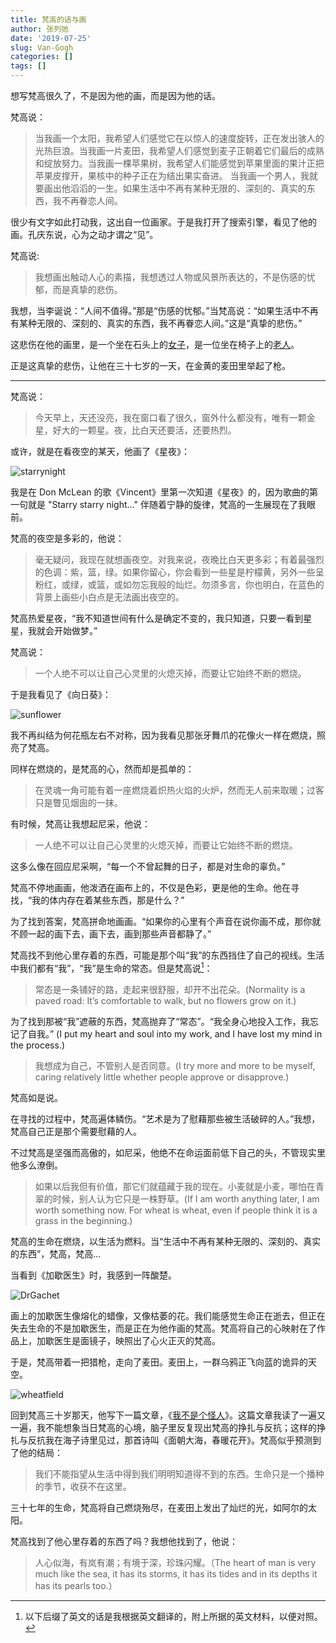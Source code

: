 ```yaml
---
title: 梵高的话与画
author: 张列弛
date: '2019-07-25'
slug: Van-Gogh
categories: []
tags: []
---
```

想写梵高很久了，不是因为他的画，而是因为他的话。   

梵高说：  

> 当我画一个太阳，我希望人们感觉它在以惊人的速度旋转，正在发出骇人的光热巨浪。当我画一片麦田，我希望人们感觉到麦子正朝着它们最后的成熟和绽放努力。当我画一棵苹果树，我希望人们能感觉到苹果里面的果汁正把苹果皮撑开，果核中的种子正在为结出果实奋进。 当我画一个男人，我就要画出他滔滔的一生。如果生活中不再有某种无限的、深刻的、真实的东西，我不再眷恋人间。  

很少有文字如此打动我，这出自一位画家。于是我打开了搜索引擎，看见了他的画。孔庆东说，心为之动才谓之“见”。    

梵高说:  

> 我想画出触动人心的素描，我想透过人物或风景所表达的，不是伤感的忧郁，而是真挚的悲伤。  

我想，当李诞说：“人间不值得。”那是“伤感的忧郁。”当梵高说：“如果生活中不再有某种无限的、深刻的、真实的东西，我不再眷恋人间。”这是“真挚的悲伤。”

这悲伤在他的画里，是一个坐在石头上的[女子](https://upload.wikimedia.org/wikipedia/commons/thumb/5/5a/Vincent_van_Gogh_-_Sorrow.jpg/800px-Vincent_van_Gogh_-_Sorrow.jpg)，是一位坐在椅子上的[老人](https://upload.wikimedia.org/wikipedia/commons/thumb/3/38/Vincent_Willem_van_Gogh_002.jpg/800px-Vincent_Willem_van_Gogh_002.jpg)。   

正是这真挚的悲伤，让他在三十七岁的一天，在金黄的麦田里举起了枪。       

------

梵高说： 

> 今天早上，天还没亮，我在窗口看了很久，窗外什么都没有，唯有一颗金星，好大的一颗星。夜，比白天还要活，还要热烈。  

或许，就是在看夜空的某天，他画了《星夜》： 

![starrynight](https://upload.wikimedia.org/wikipedia/commons/thumb/e/ea/Van_Gogh_-_Starry_Night_-_Google_Art_Project.jpg/1280px-Van_Gogh_-_Starry_Night_-_Google_Art_Project.jpg)   

我是在 Don McLean 的歌《Vincent》里第一次知道《星夜》的，因为歌曲的第一句就是 "Starry starry night..." 伴随着宁静的旋律，梵高的一生展现在了我眼前。   

梵高的夜空是多彩的，他说：  

> 毫无疑问，我现在就想画夜空。对我来说，夜晚比白天更多彩；有着最强烈的色调：紫，篮，绿。如果你留心，你会看到一些星是柠檬黄，另外一些呈粉红，或绿，或篮，或如勿忘我般的灿烂。勿须多言，你也明白，在蓝色的背景上画些小白点是无法画出夜空的。    

梵高热爱星夜，“我不知道世间有什么是确定不变的，我只知道，只要一看到星星，我就会开始做梦。”

梵高说：  

> 一个人绝不可以让自己心灵里的火熄灭掉，而要让它始终不断的燃烧。    

于是我看见了《向日葵》：   

![sunflower](https://upload.wikimedia.org/wikipedia/commons/thumb/b/b4/Vincent_Willem_van_Gogh_128.jpg/800px-Vincent_Willem_van_Gogh_128.jpg)  

我不再纠结为何花瓶左右不对称，因为我看见那张牙舞爪的花像火一样在燃烧，照亮了梵高。  

同样在燃烧的，是梵高的心，然而却是孤单的：  

> 在灵魂一角可能有着一座燃烧着炽热火焰的火炉，然而无人前来取暖；过客只是瞥见烟囱的一抹。   

有时候，梵高让我想起尼采，他说： 

> 一人绝不可以让自己心灵里的火熄灭掉，而要让它始终不断的燃烧。   

这多么像在回应尼采啊，“每一个不曾起舞的日子，都是对生命的辜负。” 

梵高不停地画画，他泼洒在画布上的，不仅是色彩，更是他的生命。他在寻找，“我的体内存在着某些东西，那是什么？”  

为了找到答案，梵高拼命地画画。“如果你的心里有个声音在说你画不成，那你就不顾一起的画下去，画下去，画到那些声音都静了。”  

梵高找不到他心里存着的东西，可能是那个叫“我”的东西挡住了自己的视线。生活中我们都有“我”，“我”是生命的常态。但是梵高说[^fanyi]：  

> 常态是一条铺好的路，走起来很舒服，却开不出花朵。(Normality is a paved road: It’s comfortable to walk, but no flowers grow on it.)  

为了找到那被“我”遮蔽的东西，梵高抛弃了“常态”。“我全身心地投入工作，我忘记了自我。” (I put my heart and soul into my work, and I have lost my mind in the process.) 

> 我想成为自己，不管别人是否同意。(I try more and more to be myself, caring relatively little whether people approve or disapprove.) 

梵高如是说。   

在寻找的过程中，梵高遍体鳞伤。“艺术是为了慰藉那些被生活破碎的人。”我想，梵高自己正是那个需要慰藉的人。  

不过梵高是坚强而高傲的，如尼采，他绝不在命运面前低下自己的头，不管现实里他多么潦倒。  

> 如果以后我但有价值，那它们就蕴藏于我的现在。小麦就是小麦，哪怕在青翠的时候，别人认为它只是一株野草。(If I am worth anything later, I am worth something now. For wheat is wheat, even if people think it is a grass in the beginning.)  

梵高的生命在燃烧，以生活为燃料。当“生活中不再有某种无限的、深刻的、真实的东西”，梵高，梵高...  

当看到《加歇医生》时，我感到一阵酸楚。  

![DrGachet](https://upload.wikimedia.org/wikipedia/commons/thumb/1/1e/Portrait_of_Dr._Gachet.jpg/800px-Portrait_of_Dr._Gachet.jpg)  

画上的加歇医生像熔化的蜡像，又像枯萎的花。我们能感觉生命正在逝去，但正在失去生命的不是加歇医生，而是正在为他作画的梵高。梵高将自己的心映射在了作品上，加歇医生是面镜子，映照出了心火正灭的梵高。  

于是，梵高带着一把猎枪，走向了麦田。麦田上，一群乌鸦正飞向蓝的诡异的天空。  

![wheatfield](https://upload.wikimedia.org/wikipedia/commons/f/f3/Vincent_van_Gogh_%281853-1890%29_-_Wheat_Field_with_Crows_%281890%29.jpg)  

回到梵高三十岁那天，他写下一篇文章，《[我不是个怪人](http://www.1duan.com/item/1306)》。这篇文章我读了一遍又一遍，我不能想象当日梵高的心境，脑子里反复现出梵高的挣扎与反抗；这样的挣扎与反抗我在海子诗里见过，那首诗叫《面朝大海，春暖花开》。梵高似乎预测到了他的结局：

> 我们不能指望从生活中得到我们明明知道得不到的东西。生命只是一个播种的季节，收获不在这里。  

三十七年的生命，梵高将自己燃烧殆尽，在麦田上发出了灿烂的光，如阿尔的太阳。  

梵高找到了他心里存着的东西了吗？我想他找到了，他说：  

> 人心似海，有岚有潮；有境于深，珍珠闪耀。（The heart of man is very much like the sea, it has its storms, it has its tides and in its depths it has its pearls too.）  


[^fanyi]:以下后缀了英文的话是我根据英文翻译的，附上所据的英文材料，以便对照。



























